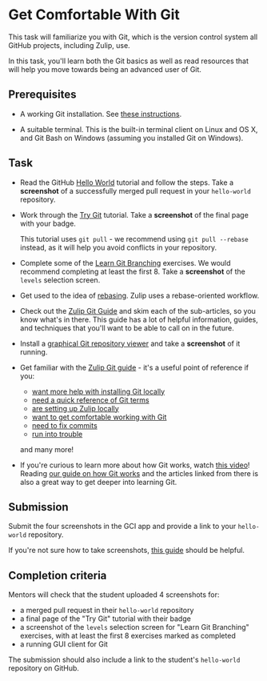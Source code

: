 # Get Comfortable With Git

This task will familiarize you with Git, which is the version control system
all GitHub projects, including Zulip, use.

In this task, you'll learn both the Git basics as well as read
resources that will help you move towards being an advanced user of
Git.

## Prerequisites

* A working Git installation. See [these instructions](https://git-scm.com/book/en/v2/Getting-Started-Installing-Git).

* A suitable terminal. This is the built-in terminal client on Linux and OS X,
 and Git Bash on Windows (assuming you installed Git on Windows).

## Task

* Read the GitHub [Hello World](https://guides.github.com/activities/hello-world/) tutorial and follow
  the steps. Take a **screenshot** of a successfully merged pull request in your
  `hello-world` repository.

* Work through the [Try Git](https://try.github.io/) tutorial. Take a
  **screenshot** of the final page with your badge.

  This tutorial uses `git pull` - we recommend using `git pull --rebase`
  instead, as it will help you avoid conflicts in your repository.

* Complete some of the [Learn Git Branching](https://learngitbranching.js.org/)
  exercises. We would recommend completing at least the first 8. Take a
  **screenshot** of the `levels` selection screen.

* Get used to the idea of
  [rebasing](https://git-scm.com/book/en/v2/Git-Tools-Rewriting-History#Changing-Multiple-Commit-Messages).
  Zulip uses a rebase-oriented workflow.

* Check out the
  [Zulip Git Guide](http://zulip.readthedocs.io/en/latest/git/overview.html)
  and skim each of the sub-articles, so you know what's in there.
  This guide has a lot of helpful information, guides, and techniques
  that you'll want to be able to call on in the future.

* Install a [graphical Git repository viewer](http://zulip.readthedocs.io/en/latest/git/setup.html#get-a-graphical-client)
  and take a **screenshot** of it running.

* Get familiar with the [Zulip Git guide](https://zulip.readthedocs.io/en/latest/git/index.html) -
  it's a useful point of reference if you:
    * [want more help with installing Git locally](https://zulip.readthedocs.io/en/latest/git/setup.html)
    * [need a quick reference of Git terms](https://zulip.readthedocs.io/en/latest/git/terminology.html)
    * [are setting up Zulip locally](https://zulip.readthedocs.io/en/latest/git/cloning.html)
    * [want to get comfortable working with Git](https://zulip.readthedocs.io/en/latest/git/using.html)
    * [need to fix commits](https://zulip.readthedocs.io/en/latest/git/fixing-commits.html)
    * [run into trouble](https://zulip.readthedocs.io/en/latest/git/troubleshooting.html)

  and many more!

* If you're curious to learn more about how Git works, watch
  [this video](https://www.youtube.com/watch?v=Y2Msq90ZknI)!  Reading
  [our guide on how Git works](https://zulip.readthedocs.io/en/latest/git/the-git-difference.html)
  and the articles linked from there is also a great way to get deeper into
  learning Git.

## Submission

Submit the four screenshots in the GCI app and provide a link to your
`hello-world` repository.

If you're not sure how to take screenshots, [this guide](http://zulip.readthedocs.io/en/latest/tutorials/screenshot-and-gif-software.html)
should be helpful.

## Completion criteria

Mentors will check that the student uploaded 4 screenshots for:
- a merged pull request in their `hello-world` repository
- a final page of the "Try Git" tutorial with their badge
- a screenshot of the `levels` selection screen for "Learn Git Branching"
  exercises, with at least the first 8 exercises marked as completed
- a running GUI client for Git

The submission should also include a link to the student's `hello-world`
repository on GitHub.
